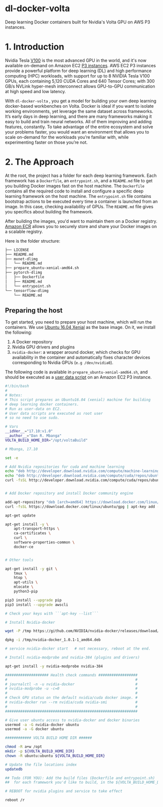 # dl-docker-volta

Deep learning Docker containers built for Nvidia's Volta GPU on AWS P3 instances.

# 1. Introduction

Nvidia Tesla [V100][1] is the most advanced GPU in the world, and it's now available on-demand on Amazon EC2 [P3 instances][2]. AWS EC2 P3 instances provide a powerful platform for deep learning (DL) and high performance computing (HPC) workloads, with support for up to 8 NVIDIA Tesla V100 GPUs, each containing 5,120 CUDA Cores and 640 Tensor Cores; with 300 GB/s NVLink hyper-mesh interconnect allows GPU-to-GPU communication at high speed and low latency. 

With `dl-docker-volta` , you get a model for building your own deep learning docker-based workbenches on Volta. Docker is ideal if you want to isolate working environments, yet leverage the same dataset across frameworks. It’s early days in deep learning, and there are many frameworks making it easy to build and train neural networks. All of them improving and adding features, constantly. To take advantage of the entire ecosystem and solve your problems faster, you would want an environment that allows you to scale on-demand for the workloads you’re familiar with, while experimenting faster on those you’re not.

# 2. The Approach

At the root, the project has a folder for each deep learning framework. Each framework has a ```Dockerfile```, an ```entrypoint.sh```, and a ```README.md``` file to get you building Docker images fast on the host machine. The ```Dockerfile``` contains all the required code to install and configure a specific deep learning framework on the host machine. The ```entrypoint.sh``` file contains bootstrap actions to be executed every time a container is launched from an image. In this case, checking availability of GPUs. The ```README.md``` file gives you specifics about building the framework. 

After building the images, you'd want to maintain them on a Docker registry. [Amazon ECR][3] allows you to securely store and share your Docker images on a scalable registry.

Here is the folder structure:

```Bash
├── LICENSE
├── README.md
├── mxnet-dlimg
│   └── README.md
├── prepare_ubuntu-xenial-amd64.sh
├── pytorch-dlimg
│   ├── Dockerfile
│   ├── README.md
│   └── entrypoint.sh
└── tensorflow-dlimg
    └── README.md
```

## Preparing the host

To get started, you need to prepare your host machine, which will run the containers. We use [Ubuntu 16.04 Xenial][4] as the base image. On it, we install the following:

1. A Docker repository
2. Nvidia GPU drivers and plugins
3. ```nvidia-docker```: a wrapper around docker, which checks for GPU availability in the container and automatically fixes character devices corresponding to Nvidia GPUs (```e.g /dev/nvidia0```).

The following code is available in `prepare_ubuntu-xenial-amd64.sh`, and should be executed as a [user data script][5] on an Amazon EC2 P3 instance.


```Bash
#!/bin/bash
#
# Notes:
# This script prepares an Ubuntu16.04 (xenial) machine for building
# deep learning docker containers.
# Run as user-data on EC2.
# User data scripts are executed as root user
# so no need to use sudo.

# Vars
__idVer__="17.10:v1.0"
__author__="Dan R. Mbanga"
VOLTA_BUILD_HOME_DIR="/opt/voltaBuild"

# Mbanga, 17.10

set -e

# Add Nvidia repositories for cuda and machine learning
echo "deb http://developer.download.nvidia.com/compute/machine-learning/repos/ubuntu1604/x86_64 /" > /etc/apt/sources.list.d/nvidia-ml.list
echo "deb http://developer.download.nvidia.com/compute/cuda/repos/ubuntu1604/x86_64 /" > /etc/apt/sources.list.d/cuda.list
curl -fsSL http://developer.download.nvidia.com/compute/cuda/repos/ubuntu1604/x86_64/7fa2af80.pub |  apt-key add -


# Add Docker repository and install Docker community engine

add-apt-repository "deb [arch=amd64] https://download.docker.com/linux/ubuntu $(lsb_release -cs) stable"
curl -fsSL https://download.docker.com/linux/ubuntu/gpg | apt-key add -

apt-get update

apt-get install -y \
    apt-transport-https \
    ca-certificates \
    curl \
    software-properties-common \
    docker-ce


# Other tools

apt-get install -y git \
    tmux \
    htop \
    apt-utils \
    mlocate \
    python3-pip

pip3 install --upgrade pip
pip3 install --upgrade awscli

# Check your keys with ```apt-key --list```

# Install Nvidia-docker

wget -P /tmp https://github.com/NVIDIA/nvidia-docker/releases/download/v1.0.1/nvidia-docker_1.0.1-1_amd64.deb

dpkg -i /tmp/nvidia-docker_1.0.1-1_amd64.deb

# service nvidia-docker start   # not necessary, reboot at the end.

# Install nvidia-modprobe and nvidia-384 (plugins and drivers)

apt-get install -y nvidia-modprobe nvidia-384

#################### Health check commands ##################
#                                                           #
# journalctl -n -u nvidia-docker                            #
# nvidia-modprobe -u -c=0                                   #
#                                                           #
# Check GPU status on the default nvidia/cuda docker image. #
# nvidia-docker run --rm nvidia/cuda nvidia-smi             #
#                                                           #
#############################################################

# Give user ubuntu access to nvidia-docker and docker binaries
usermod -a -G nvidia-docker ubuntu
usermod -a -G docker ubuntu

############ VOLTA BUILD HOME DIR ######

chmod -R a+w /opt
mkdir -p ${VOLTA_BUILD_HOME_DIR}
chown -R ubuntu:ubuntu ${VOLTA_BUILD_HOME_DIR}

# Update the file locations index
updatedb

## Todo (FOR YOU): Add the build files (Dockerfile and entrypoint.sh)
##  for each framework you'd like to build, in the ${VOLTA_BUILD_HOME_DIR}

# REBOOT for nvidia plugins and service to take effect

reboot /r

```

#


[1]:	https://www.nvidia.com/en-us/data-center/tesla-v100/
[2]:	https://aws.amazon.com/about-aws/whats-new/2017/10/introducing-amazon-ec2-p3-instances/
[3]:    https://aws.amazon.com/ecr/
[4]:    https://aws.amazon.com/marketplace/pp/B01JBL2M0O
[5]:    http://docs.aws.amazon.com/AWSEC2/latest/UserGuide/user-data.html
